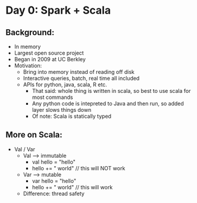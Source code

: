 # Day 0: Spark + Scala

## Background:
- In memory
- Largest open source project 
- Began in 2009 at UC Berkley
- Motivation: 
  * Bring into memory instead of reading off disk
  * Interactive queries, batch, real time all included
  * APIs for python, java, scala, R etc.
    * That said: whole thing is written in scala, so best to use scala for most commands 
    * Any python code is intepreted to Java and then run, so added layer slows things down
    * Of note: Scala is statically typed

## More on Scala:
- Val / Var
  * Val --> immutable
    * val hello = "hello"
    * hello += " world" // this will NOT work
  * Var --> mutable
    * var hello = "hello"
    * hello += " world" // this will work
  * Difference: thread safety



